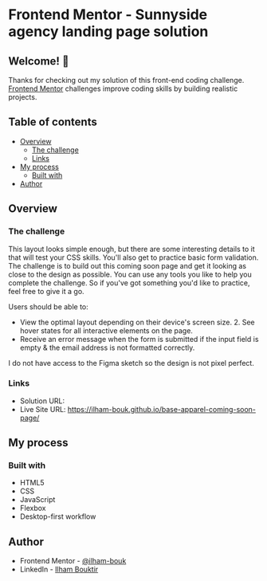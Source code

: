 # Frontend Mentor - Sunnyside agency landing page solution

## Welcome! 👋

Thanks for checking out my solution of this front-end coding challenge.<br>
[Frontend Mentor](https://www.frontendmentor.io) challenges improve coding skills by building realistic projects.

## Table of contents

- [Overview](#overview)
  - [The challenge](#the-challenge)
  - [Links](#links)
- [My process](#my-process)
  - [Built with](#built-with)
- [Author](#author)

## Overview

### The challenge

This layout looks simple enough, but there are some interesting details to it that will test your CSS skills. You'll also get to practice basic form validation. The challenge is to build out this coming soon page and get it looking as close to the design as possible. You can use any tools you like to help you complete the challenge. So if you've got something you'd like to practice, feel free to give it a go.

Users should be able to:
- View the optimal layout depending on their device's screen size. 2. See hover states for all interactive elements on the page.
- Receive an error message when the form is submitted if the input field is empty & the email address is not formatted correctly.

I do not have access to the Figma sketch so the design is not pixel perfect.

### Links

- Solution URL: 
- Live Site URL: https://ilham-bouk.github.io/base-apparel-coming-soon-page/

## My process

### Built with

- HTML5
- CSS
- JavaScript
- Flexbox
- Desktop-first workflow

## Author

- Frontend Mentor - [@ilham-bouk](https://www.frontendmentor.io/profile/ilham-bouk)
- LinkedIn - [Ilham Bouktir](https://www.linkedin.com/in/ilham-bouktir-0b266b31b) 
